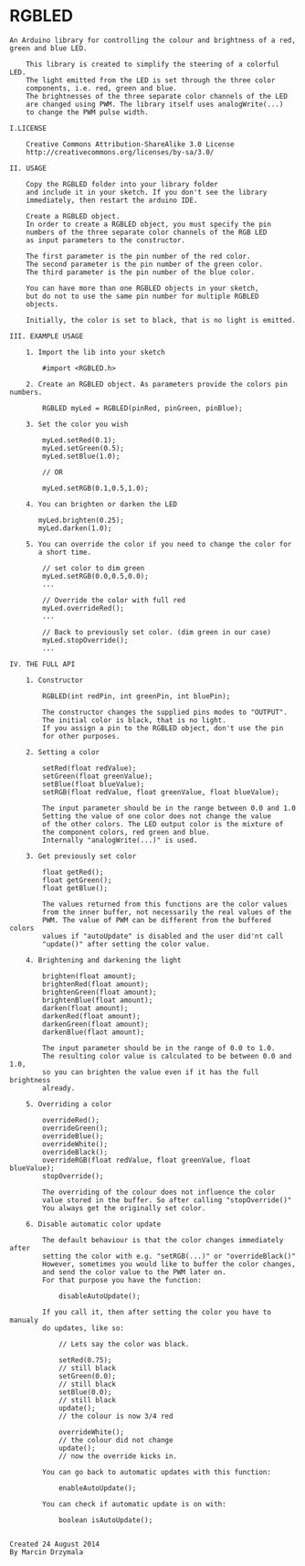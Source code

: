 RGBLED
======

    An Arduino library for controlling the colour and brightness of a red, green and blue LED.

        This library is created to simplify the steering of a colorful LED.
        The light emitted from the LED is set through the three color
        components, i.e. red, green and blue.
        The brightnesses of the three separate color channels of the LED
        are changed using PWM. The library itself uses analogWrite(...)
        to change the PWM pulse width.

    I.LICENSE

        Creative Commons Attribution-ShareAlike 3.0 License
        http://creativecommons.org/licenses/by-sa/3.0/

    II. USAGE

        Copy the RGBLED folder into your library folder
        and include it in your sketch. If you don't see the library
        immediately, then restart the arduino IDE.

        Create a RGBLED object.
        In order to create a RGBLED object, you must specify the pin
        numbers of the three separate color channels of the RGB LED
        as input parameters to the constructor.

        The first parameter is the pin number of the red color.
        The second parameter is the pin number of the green color.
        The third parameter is the pin number of the blue color.

        You can have more than one RGBLED objects in your sketch,
        but do not to use the same pin number for multiple RGBLED
        objects.

        Initially, the color is set to black, that is no light is emitted.

    III. EXAMPLE USAGE

        1. Import the lib into your sketch

            #import <RGBLED.h>

        2. Create an RGBLED object. As parameters provide the colors pin numbers.

            RGBLED myLed = RGBLED(pinRed, pinGreen, pinBlue);

        3. Set the color you wish

            myLed.setRed(0.1);
            myLed.setGreen(0.5);
            myLed.setBlue(1.0);

            // OR

            myLed.setRGB(0.1,0.5,1.0);

        4. You can brighten or darken the LED

           myLed.brighten(0.25);
           myLed.darken(1.0);

        5. You can override the color if you need to change the color for
           a short time.

            // set color to dim green
            myLed.setRGB(0.0,0.5,0.0);
            ...

            // Override the color with full red
            myLed.overrideRed();
            ...

            // Back to previously set color. (dim green in our case)
            myLed.stopOverride();
            ...

    IV. THE FULL API

        1. Constructor

            RGBLED(int redPin, int greenPin, int bluePin);

            The constructor changes the supplied pins modes to "OUTPUT".
            The initial color is black, that is no light.
            If you assign a pin to the RGBLED object, don't use the pin
            for other purposes.

        2. Setting a color

            setRed(float redValue);
            setGreen(float greenValue);
            setBlue(float blueValue);
            setRGB(float redValue, float greenValue, float blueValue);

            The input parameter should be in the range between 0.0 and 1.0
            Setting the value of one color does not change the value
            of the other colors. The LED output color is the mixture of
            the component colors, red green and blue.
            Internally "analogWrite(...)" is used.

        3. Get previously set color

            float getRed();
            float getGreen();
            float getBlue();

            The values returned from this functions are the color values
            from the inner buffer, not necessarily the real values of the
            PWM. The value of PWM can be different from the buffered colors
            values if "autoUpdate" is disabled and the user did'nt call
            "update()" after setting the color value.

        4. Brightening and darkening the light

            brighten(float amount);
            brightenRed(float amount);
            brightenGreen(float amount);
            brightenBlue(float amount);
            darken(float amount);
            darkenRed(float amount);
            darkenGreen(float amount);
            darkenBlue(flaot amount);

            The input parameter should be in the range of 0.0 to 1.0.
            The resulting color value is calculated to be between 0.0 and 1.0,
            so you can brighten the value even if it has the full brightness 
            already.

        5. Overriding a color

            overrideRed();
            overrideGreen();
            overrideBlue();
            overrideWhite();
            overrideBlack();
            overrideRGB(float redValue, float greenValue, float blueValue);
            stopOverride();

            The overriding of the colour does not influence the color
            value stored in the buffer. So after calling "stopOverride()"
            You always get the originally set color.

        6. Disable automatic color update

            The default behaviour is that the color changes immediately after
            setting the color with e.g. "setRGB(...)" or "overrideBlack()"
            However, sometimes you would like to buffer the color changes,
            and send the color value to the PWM later on.
            For that purpose you have the function:

                disableAutoUpdate();

            If you call it, then after setting the color you have to manualy
            do updates, like so:

                // Lets say the color was black.

                setRed(0.75);
                // still black
                setGreen(0.0);
                // still black
                setBlue(0.0);
                // still black
                update();
                // the colour is now 3/4 red

                overrideWhite();
                // the colour did not change
                update();
                // now the override kicks in.

            You can go back to automatic updates with this function:

                enableAutoUpdate();

            You can check if automatic update is on with:

                boolean isAutoUpdate();


    Created 24 August 2014
    By Marcin Drzymala


